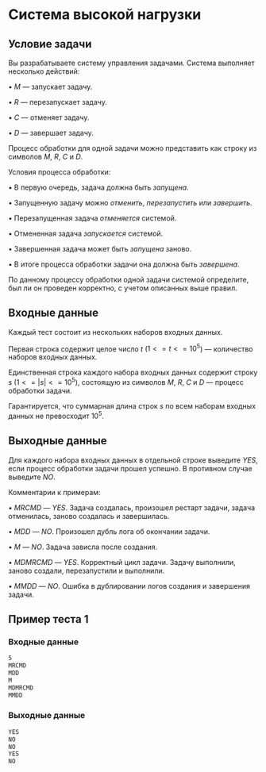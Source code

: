 # Система высокой нагрузки

## Условие задачи

Вы разрабатываете систему управления задачами. Система выполняет несколько действий:

$\bullet$ ${M}$ — запускает задачу.

$\bullet$ ${R}$ — перезапускает задачу.

$\bullet$ ${C}$ — отменяет задачу.

$\bullet$ ${D}$ — завершает задачу.

Процесс обработки для одной задачи можно представить как строку из символов ${M}$, ${R}$, ${C}$ и ${D}$.

Условия процесса обработки:

$\bullet$ В первую очередь, задача должна быть ${запущена}$.

$\bullet$ Запущенную задачу можно ${отменить}$, ${перезапустить}$ или ${завершить}$.

$\bullet$ Перезапущенная задача ${отменяется}$ системой.

$\bullet$ Отмененная задача ${запускается}$ системой.

$\bullet$ Завершенная задача может быть ${запущена}$ заново.

$\bullet$ В итоге процесса обработки задачи она должна быть ${завершена}$.

По данному процессу обработки одной задачи системой определите, был ли он проведен корректно, с учетом описанных выше правил.

## Входные данные

Каждый тест состоит из нескольких наборов входных данных.

Первая строка содержит целое число $t$ ($1 <= t <= 10^5$) — количество наборов входных данных.

Единственная строка каждого набора входных данных содержит строку $s$ ($1 <= |s| <= 10^5$), состоящую из символов ${M}$, ${R}$, ${C}$ и ${D}$ — процесс обработки задачи.

Гарантируется, что суммарная длина строк $s$ по всем наборам входных данных не превосходит $10^5$.

## Выходные данные

Для каждого набора входных данных в отдельной строке выведите ${YES}$, если процесс обработки задачи прошел успешно. В противном случае выведите ${NO}$.

Комментарии к примерам:

$\bullet$ ${MRCMD}$ — ${YES}$. Задача создалась, произошел рестарт задачи, задача отменилась, заново создалась и завершилась.

$\bullet$ ${MDD}$ — ${NO}$. Произошел дубль лога об окончании задачи.

$\bullet$ ${M}$ — ${NO}$. Задача зависла после создания.

$\bullet$ ${MDMRCMD}$ — ${YES}$. Корректный цикл задачи. Задачу выполнили, заново создали, перезапустили и выполнили.

$\bullet$ ${MMDD}$ — ${NO}$. Ошибка в дублировании логов создания и завершения задачи.

## Пример теста 1

### Входные данные

```bash
5
MRCMD
MDD
M
MDMRCMD
MMDD

```

### Выходные данные

```bash
YES
NO
NO
YES
NO

```
